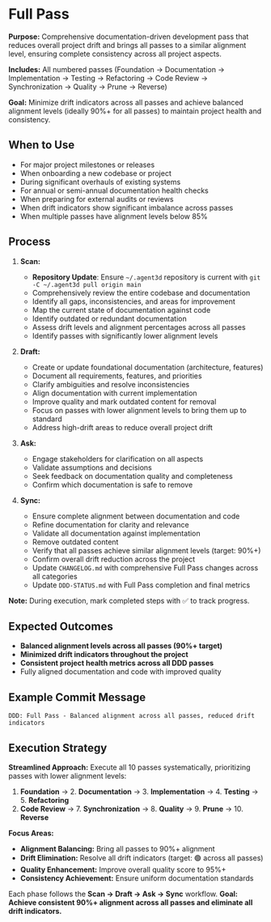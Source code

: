 # Full Pass

**Purpose:** Comprehensive documentation-driven development pass that reduces overall project drift and brings all passes to a similar alignment level, ensuring complete consistency across all project aspects.

**Includes:** All numbered passes (Foundation → Documentation → Implementation → Testing → Refactoring → Code Review → Synchronization → Quality → Prune → Reverse)

**Goal:** Minimize drift indicators across all passes and achieve balanced alignment levels (ideally 90%+ for all passes) to maintain project health and consistency.

## When to Use
- For major project milestones or releases
- When onboarding a new codebase or project
- During significant overhauls of existing systems
- For annual or semi-annual documentation health checks
- When preparing for external audits or reviews
- When drift indicators show significant imbalance across passes
- When multiple passes have alignment levels below 85%

## Process
1. **Scan:**
   - **Repository Update**: Ensure `~/.agent3d` repository is current with `git -C ~/.agent3d pull origin main`
   - Comprehensively review the entire codebase and documentation
   - Identify all gaps, inconsistencies, and areas for improvement
   - Map the current state of documentation against code
   - Identify outdated or redundant documentation
   - Assess drift levels and alignment percentages across all passes
   - Identify passes with significantly lower alignment levels

2. **Draft:**
   - Create or update foundational documentation (architecture, features)
   - Document all requirements, features, and priorities
   - Clarify ambiguities and resolve inconsistencies
   - Align documentation with current implementation
   - Improve quality and mark outdated content for removal
   - Focus on passes with lower alignment levels to bring them up to standard
   - Address high-drift areas to reduce overall project drift

3. **Ask:**
   - Engage stakeholders for clarification on all aspects
   - Validate assumptions and decisions
   - Seek feedback on documentation quality and completeness
   - Confirm which documentation is safe to remove

4. **Sync:**
   - Ensure complete alignment between documentation and code
   - Refine documentation for clarity and relevance
   - Validate all documentation against implementation
   - Remove outdated content
   - Verify that all passes achieve similar alignment levels (target: 90%+)
   - Confirm overall drift reduction across the project
   - Update `CHANGELOG.md` with comprehensive Full Pass changes across all categories
   - Update `DDD-STATUS.md` with Full Pass completion and final metrics

**Note:** During execution, mark completed steps with ✅ to track progress.

## Expected Outcomes
- **Balanced alignment levels across all passes (90%+ target)**
- **Minimized drift indicators throughout the project**
- **Consistent project health metrics across all DDD passes**
- Fully aligned documentation and code with improved quality

## Example Commit Message
`DDD: Full Pass - Balanced alignment across all passes, reduced drift indicators`

## Execution Strategy

**Streamlined Approach:** Execute all 10 passes systematically, prioritizing passes with lower alignment levels:

1. **Foundation** → 2. **Documentation** → 3. **Implementation** → 4. **Testing** → 5. **Refactoring**
6. **Code Review** → 7. **Synchronization** → 8. **Quality** → 9. **Prune** → 10. **Reverse**

**Focus Areas:**
- **Alignment Balancing:** Bring all passes to 90%+ alignment
- **Drift Elimination:** Resolve all drift indicators (target: 🟢 across all passes)
- **Quality Enhancement:** Improve overall quality score to 95%+
- **Consistency Achievement:** Ensure uniform documentation standards

Each phase follows the **Scan → Draft → Ask → Sync** workflow. **Goal: Achieve consistent 90%+ alignment across all passes and eliminate all drift indicators.**
